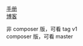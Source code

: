 [手册](https://www.kancloud.cn/vson/php-message-queue)  
[博客](http://www.vsonweb.com)

非 composer 版，可看 tag v1  
composer 版，可看 master
